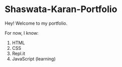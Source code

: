 # Shaswata-Karan-Portfolio

Hey! Welcome to my portfolio.

For now, I know:
1. HTML
2. CSS
3. Repl.it
4. JavaScript (learning)

